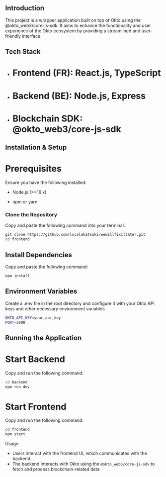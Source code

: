 ## Introduction

This project is a wrapper application built on top of Okto using the @okto_web3/core-js-sdk. It aims to enhance the functionality and user experience of the Okto ecosystem by providing a streamlined and user-friendly interface.


## Tech Stack

* # Frontend (FR): React.js, TypeScript

* # Backend (BE): Node.js, Express

* # Blockchain SDK: @okto_web3/core-js-sdk

## Installation & Setup

# Prerequisites

Ensure you have the following installed:

* Node.js (>=16.x)

* npm or yarn

### Clone the Repository
Copy and paste the following command into your terminal:
```sh
git clone https://github.com/localakatsuki/wewillfixitlater.git
cd frontend
```

## Install Dependencies

Copy and paste the following command:
```sh
npm install
```
## Environment Variables

Create a .env file in the root directory and configure it with your Okto API keys and other necessary environment variables.

```sh
OKTO_API_KEY=your_api_key
PORT=3000
```

## Running the Application

# Start Backend

Copy and run the following command:

```sh
cd backend
npm run dev
```

# Start Frontend

Copy and run the following command:

```sh
cd frontend
npm start
```

Usage

- Users interact with the frontend UI, which communicates with the backend.
- The backend interacts with Okto using the `@okto_web3/core-js-sdk` to fetch and process blockchain-related data.

